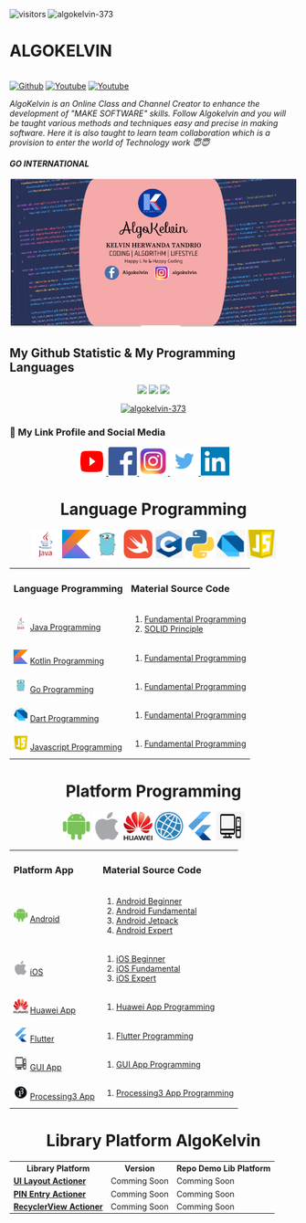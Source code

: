 ![visitors](https://visitor-badge.laobi.icu/badge?page_id=algokelvin-373.algokelvin-373) <img src="https://komarev.com/ghpvc/?username=algokelvin-373&label=Profile%20views&color=0e75b6&style=flat" alt="algokelvin-373" />

<p align="center">
  <a><h1>ALGOKELVIN</h1></a><br>
  <a href="https://github.com/algokelvin-373"><img alt="Github" src="https://img.shields.io/github/followers/algokelvin-373?label=follow&style=social"></a>
  <a href="https://www.youtube.com/c/AlgoKelvin373/"><img alt="Youtube" src="https://img.shields.io/youtube/channel/views/UCpSHZFRx64xWwXYbWbyXxfw?style=social"></a>
  <a href="https://www.youtube.com/c/AlgoKelvin373/"><img alt="Youtube" src="https://img.shields.io/youtube/channel/subscribers/UCpSHZFRx64xWwXYbWbyXxfw?style=social"></a>
</p>

_AlgoKelvin is an Online Class and Channel Creator to enhance the development of "MAKE SOFTWARE" skills._
_Follow Algokelvin and you will be taught various methods and techniques easy and precise in making software. Here it is also taught to learn team collaboration which is a provision to enter the world of Technology work 😇😇_
#### _GO INTERNATIONAL_ ####

<img src="https://github.com/algokelvin-373/algokelvin-373/blob/master/my_resources/Backgroud%20Youtube%20(3).png" alt="my_image">

## My Github Statistic & My Programming Languages
<p align="center">
  <img height="160em" src="https://github-readme-stats-eight-theta.vercel.app/api?username=algokelvin-373&show_icons=true&theme=algolia&include_all_commits=true&count_private=true"/>
  <img height="160em" src="https://github-readme-stats-eight-theta.vercel.app/api/top-langs/?username=algokelvin-373&layout=compact&langs_count=8&theme=algolia"/>
  <img height="180em" src="https://github-readme-streak-stats.herokuapp.com/?user=algokelvin-373&theme=radical&include_all_commits=true&count_private=true"/>
</p>
<p align="center"> 
  <a href="https://github.com/ryo-ma/github-profile-trophy"><img src="https://github-profile-trophy.vercel.app/?username=algokelvin-373" alt="algokelvin-373" /></a>
</p>

### 💬 My Link Profile and Social Media
<p align="center">
  <a href="https://bit.ly/AlgoKelvinYt">
    <img src="https://github.com/algokelvin-373/algokelvin-373/blob/master/my_resources/youtube_logo.png" alt="Youtube" width="50" height="50">
  </a>
  <a href="https://bit.ly/AlgoKelvinFb">
    <img src="https://github.com/algokelvin-373/algokelvin-373/blob/master/my_resources/fb_logo.png" alt="Facebook" width="50" height="50">
  </a>
  <a href="https://bit.ly/AlgoKelvinIG">
    <img src="https://github.com/algokelvin-373/algokelvin-373/blob/master/my_resources/ig_logo.png" alt="Instagram" width="50" height="50">
  </a>
  <a href="https://twitter.com/algokelvin">
    <img src="https://github.com/algokelvin-373/algokelvin-373/blob/master/my_resources/twitter_logo.png" alt="Twitter" width="50" height="50">
  </a>
  <a href="https://bit.ly/AlgoKelvinLinkedln">
    <img src="https://github.com/algokelvin-373/algokelvin-373/blob/master/my_resources/linkedln_logo.png" alt="Linkedln" width="50" height="50">
  </a>
</p>

<h1 align="center">Language Programming</h1>
<p align="center">
  <img src="https://github.com/algokelvin-373/algokelvin-373/blob/master/my_resources/java_logo.png" alt="Java Programming" width="50" height="50">
  <img src="https://github.com/algokelvin-373/algokelvin-373/blob/master/my_resources/kotlin_logo.png" alt="Kotin Programming" width="50" height="50">
  <img src="https://github.com/algokelvin-373/algokelvin-373/blob/master/my_resources/golang_logo.png" alt="Go Programming" width="50" height="50">
  <img src="https://github.com/algokelvin-373/algokelvin-373/blob/master/my_resources/swift_logo.png" alt="Swift Programming" width="50" height="50">
  <img src="https://github.com/algokelvin-373/algokelvin-373/blob/master/my_resources/c_logo.png" alt="C Programming" width="50" height="50">
  <img src="https://github.com/algokelvin-373/algokelvin-373/blob/master/my_resources/python_logo.png" alt="Python Programming" width="50" height="50">
  <img src="https://github.com/algokelvin-373/algokelvin-373/blob/master/my_resources/dart_logo.png" alt="Dart Programming" width="50" height="50">
  <img src="https://github.com/algokelvin-373/algokelvin-373/blob/master/my_resources/javascript_logo.png" alt="Javascript Programming" width="50" height="50">
</p>
<table align="center">
  <tr>
    <td><h3>Language Programming</h3></td>
    <td><h3>Material Source Code</h3></td>
  </tr>
  <tr>
    <td>
      <img src="https://github.com/algokelvin-373/algokelvin-373/blob/master/my_resources/java_logo.png" alt="Java Programming" width="25" height="25">
      <a href="https://github.com/algokelvin-373/BasicProgramming/tree/master/JavaProgramming">Java Programming</a>
    </td>
    <td>
      <ol type="1">
        <li><a href="https://github.com/algokelvin-373/BasicProgramming/tree/master/JavaProgramming">Fundamental Programming</a></li>
        <li><a href="https://github.com/algokelvin-373/BasicProgramming/tree/master/JavaProgramming">SOLID Principle</a></li>
      </ol>
    </td>
  </tr>
  <tr>
    <td>
      <img src="https://github.com/algokelvin-373/algokelvin-373/blob/master/my_resources/kotlin_logo.png" alt="Kotlin Programming" width="25" height="25">
      <a href="https://github.com/algokelvin-373/BasicProgramming/tree/master/KotlinProgramming">Kotlin Programming</a>
    </td>
    <td>
      <ol type="1">
        <li><a href="https://github.com/algokelvin-373/BasicProgramming/tree/master/KotlinProgramming">Fundamental Programming</a></li>
      </ol>
    </td>
  </tr>
  <tr>
    <td>
      <img src="https://github.com/algokelvin-373/algokelvin-373/blob/master/my_resources/golang_logo.png" alt="Go Programming" width="25" height="25">
      <a href="https://github.com/algokelvin-373/BasicProgramming/tree/master/GoProgramming">Go Programming</a>
    </td>
    <td>
      <ol type="1">
        <li><a href="https://github.com/algokelvin-373/BasicProgramming/tree/master/GoProgramming">Fundamental Programming</a></li>
      </ol>
    </td>
  </tr>
  <tr>
    <td>
      <img src="https://github.com/algokelvin-373/algokelvin-373/blob/master/my_resources/dart_logo.png" alt="Dart Programming" width="25" height="25">
      <a href="https://github.com/algokelvin-373/BasicProgramming/tree/master/DartProgramming">Dart Programming</a>
    </td>
    <td>
      <ol type="1">
        <li><a href="https://github.com/algokelvin-373/BasicProgramming/tree/master/DartProgramming">Fundamental Programming</a></li>
      </ol>
    </td>
  </tr>
  <tr>
    <td>
      <img src="https://github.com/algokelvin-373/algokelvin-373/blob/master/my_resources/javascript_logo.png" alt="Javascript Programming" width="25" height="25">
      <a href="https://github.com/algokelvin-373/BasicProgramming/tree/master/JavascriptProgramming">Javascript Programming</a>
    </td>
    <td>
      <ol type="1">
        <li><a href="https://github.com/algokelvin-373/BasicProgramming/tree/master/JavascriptProgramming">Fundamental Programming</a></li>
      </ol>
    </td>
  </tr>
</table>

<h1 align="center">Platform Programming</h1>
<p align="center">
  <img src="https://github.com/algokelvin-373/algokelvin-373/blob/master/my_resources/android_logo.png" alt="Android Programming" width="50" height="50">
  <img src="https://github.com/algokelvin-373/algokelvin-373/blob/master/my_resources/ios_logo.png" alt="iOS Programming" width="50" height="50">
  <img src="https://github.com/algokelvin-373/algokelvin-373/blob/master/my_resources/huawei_logo.png" alt="Huawei Programming" width="50" height="50">
  <img src="https://github.com/algokelvin-373/algokelvin-373/blob/master/my_resources/web_logo.png" alt="Web Programming" width="50" height="50">
  <img src="https://github.com/algokelvin-373/algokelvin-373/blob/master/my_resources/flutter_logo.png" alt="Flutter Programming" width="50" height="50">
  <img src="https://github.com/algokelvin-373/algokelvin-373/blob/master/my_resources/desktop_logo.png" alt="Desktop (GUI) Programming" width="50" height="50">
</p>
<table align="center">
  <tr>
    <td><h3>Platform App</h3></td>
    <td><h3>Material Source Code</h3></td>
  </tr>
  <tr>
    <td>
      <img src="https://github.com/algokelvin-373/algokelvin-373/blob/master/my_resources/android_logo.png" alt="Android Programming" width="25" height="25">
      <a href="https://github.com/algokelvin-373/ProjectAppAndroid">Android</a>
    </td>
    <td>
      <ol type="1">
        <li><a href="">Android Beginner</a>
        <li><a href="">Android Fundamental</a>
        <li><a href="">Android Jetpack</a>
        <li><a href="">Android Expert</a>
      </ol>
    </td>
  </tr>
  <tr>
    <td>
      <img src="https://github.com/algokelvin-373/algokelvin-373/blob/master/my_resources/ios_logo.png" alt="iOS Programming" width="25" height="25">
      <a href="https://github.com/algokelvin-373/ProjectAppsIOS">iOS</a>
    </td>
    <td>
      <ol type="1">
        <li><a href="">iOS Beginner</a>
        <li><a href="">iOS Fundamental</a>
        <li><a href="">iOS Expert</a>
      </ol>
    </td>
  </tr>
  <tr>
    <td>
      <img src="https://github.com/algokelvin-373/algokelvin-373/blob/master/my_resources/huawei_logo.png" alt="Huawei App Programming" width="25" height="25">
      <a href="https://github.com/algokelvin-373/ProjectAppHuawei">Huawei App</a>
    </td>
    <td>
      <ol type="1">
        <li><a href="">Huawei App Programming</a>
      </ol>
    </td>
  </tr>
  <tr>
    <td>
      <img src="https://github.com/algokelvin-373/algokelvin-373/blob/master/my_resources/flutter_logo.png" alt="Flutter Programming" width="25" height="25">
      <a href="https://github.com/algokelvin-373/ProjectFlutterApp">Flutter</a>
    </td>
    <td>
      <ol type="1">
        <li><a href="">Flutter Programming</a>
      </ol>
    </td>
  </tr>
  <tr>
    <td>
      <img src="https://github.com/algokelvin-373/algokelvin-373/blob/master/my_resources/desktop_logo.png" alt="Desktop (GUI) Programming" width="25" height="25">
      <a href="https://github.com/algokelvin-373/GUI_Apps">GUI App</a>
    </td>
    <td>
      <ol type="1">
        <li><a href="https://github.com/algokelvin-373/GUI_Apps">GUI App Programming</a>
      </ol>
    </td>
  </tr>
  <tr>
    <td>
      <img src="https://github.com/algokelvin-373/algokelvin-373/blob/master/my_resources/processing3_logo.png" alt="Processing3 Programming" width="25" height="25">
      <a href="https://github.com/algokelvin-373/GUI_Apps">Processing3 App</a>
    </td>
    <td>
      <ol type="1">
        <li><a href="https://github.com/algokelvin-373/GUI_Apps">Processing3 App Programming</a>
      </ol>
    </td>
  </tr>
</table>

<h1 align="center">Library Platform AlgoKelvin</h1>
<table align="center">
  <tr>
    <th>Library Platform</th>
    <th>Version</th>
    <th>Repo Demo Lib Platform</th>
  </tr>
  <tr>
    <td>
      <a href="https://github.com/algokelvin-373/ui-layout-actioner"><b>UI Layout Actioner</b></a>
    </td>
    <td>
      Comming Soon
    </td>
    <td>
      Comming Soon
    </td>
  </tr>
  <tr>
    <td>
      <a href="https://github.com/algokelvin-373/PinEntryController"><b>PIN Entry Actioner</b></a>
    </td>
    <td>
      Comming Soon
    </td>
    <td>
      Comming Soon
    </td>
  </tr>
  <tr>
    <td>
      <a href="#"><b>RecyclerView Actioner</b></a>
    </td>
    <td>
      Comming Soon
    </td>
    <td>
      Comming Soon
    </td>
  </tr>
</table> 
